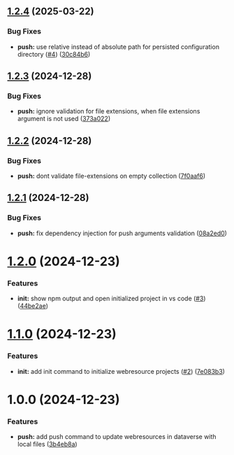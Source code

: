 ## [1.2.4](https://github.com/3mpowered/Dataverse.Webresources/compare/v1.2.3...v1.2.4) (2025-03-22)


### Bug Fixes

* **push:** use relative instead of absolute path for persisted configuration directory ([#4](https://github.com/3mpowered/Dataverse.Webresources/issues/4)) ([30c84b6](https://github.com/3mpowered/Dataverse.Webresources/commit/30c84b6b346cdafea25be3463f7853e821a93091))

## [1.2.3](https://github.com/3mpowered/Dataverse.Webresources/compare/v1.2.2...v1.2.3) (2024-12-28)


### Bug Fixes

* **push:** ignore validation for file extensions, when file extensions argument is not used ([373a022](https://github.com/3mpowered/Dataverse.Webresources/commit/373a0222d543515392cf6b0a4f04240a1f83d350))

## [1.2.2](https://github.com/3mpowered/Dataverse.Webresources/compare/v1.2.1...v1.2.2) (2024-12-28)


### Bug Fixes

* **push:** dont validate file-extensions on empty collection ([7f0aaf6](https://github.com/3mpowered/Dataverse.Webresources/commit/7f0aaf660a2448378b22a01a927196e959bf10c5))

## [1.2.1](https://github.com/3mpowered/Dataverse.Webresources/compare/v1.2.0...v1.2.1) (2024-12-28)


### Bug Fixes

* **push:** fix dependency injection for push arguments validation ([08a2ed0](https://github.com/3mpowered/Dataverse.Webresources/commit/08a2ed0e04e7b2e016e1f5c471e5b1da0fa47a55))

# [1.2.0](https://github.com/3mpowered/Dataverse.Webresources/compare/v1.1.0...v1.2.0) (2024-12-23)


### Features

* **init:** show npm output and open initialized project in vs code ([#3](https://github.com/3mpowered/Dataverse.Webresources/issues/3)) ([44be2ae](https://github.com/3mpowered/Dataverse.Webresources/commit/44be2ae84ea49ca048cedaf36b8d13cd37a803a0))

# [1.1.0](https://github.com/3mpowered/Dataverse.Webresources/compare/v1.0.0...v1.1.0) (2024-12-23)


### Features

* **init:** add init command to initialize webresource projects ([#2](https://github.com/3mpowered/Dataverse.Webresources/issues/2)) ([7e083b3](https://github.com/3mpowered/Dataverse.Webresources/commit/7e083b3a72d2bf057b2454ccd8b4c5e7bf7fb7ea))

# 1.0.0 (2024-12-23)


### Features

* **push:** add push command to update webresources in dataverse with local files ([3b4eb8a](https://github.com/3mpowered/Dataverse.Webresources/commit/3b4eb8a3a2b2e4ad62fed6ecd8e1375d63153b5b))
